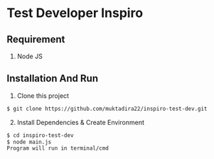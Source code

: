 # Test Developer Inspiro

## Requirement
1. Node JS

## Installation And Run

1. Clone this project
```bash
$ git clone https://github.com/muktadira22/inspiro-test-dev.git
```

2. Install Dependencies & Create Environment
```bash
$ cd inspiro-test-dev
$ node main.js
Program will run in terminal/cmd
```